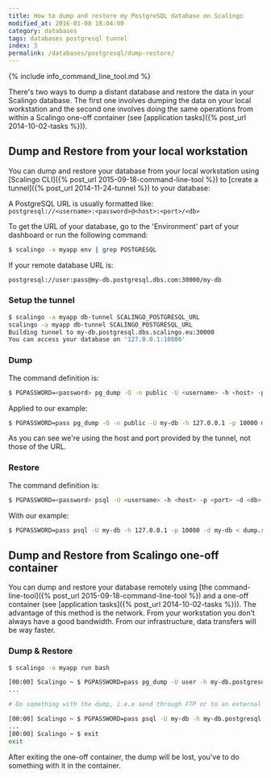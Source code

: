 ```yaml
---
title: How to dump and restore my PostgreSQL database on Scalingo
modified_at: 2016-01-08 18:04:00
category: databases
tags: databases postgresql tunnel
index: 3
permalink: /databases/postgresql/dump-restore/
---
```


{% include info_command_line_tool.md %}

There's two ways to dump a distant database and restore the data in your Scalingo database. The first one involves dumping the data on your local workstation and the second one involves doing the same operations from within a Scalingo one-off container (see [application tasks]({% post_url 2014-10-02-tasks %})).

## Dump and Restore from your local workstation

You can dump and restore your database from your local workstation using [Scalingo CLI]({% post_url 2015-09-18-command-line-tool %}) to [create a tunnel]({% post_url 2014-11-24-tunnel %}) to your database:

A PostgreSQL URL is usually formatted like: <br>
`postgresql://<username>:<password>@<host>:<port>/<db>`

To get the URL of your database, go to the 'Environment' part of your dashboard or
run the following command:

```bash
$ scalingo -a myapp env | grep POSTGRESQL
```

If your remote database URL is:

```bash
postgresql://user:pass@my-db.postgresql.dbs.com:30000/my-db
```

### Setup the tunnel

```bash
$ scalingo -a myapp db-tunnel SCALINGO_POSTGRESQL_URL
scalingo -a myapp db-tunnel SCALINGO_POSTGRESQL_URL
Building tunnel to my-db.postgresql.dbs.scalingo.eu:30000
You can access your database on '127.0.0.1:10000'
```

### Dump

The command definition is:

```bash
$ PGPASSWORD=<password> pg_dump -O -n public -U <username> -h <host> -p <port> <db> > dump.sql
```

Applied to our example:

```bash
$ PGPASSWORD=pass pg_dump -O -n public -U my-db -h 127.0.0.1 -p 10000 my-db > dump.sql
```

As you can see we're using the host and port provided by the tunnel, not those of the URL.

### Restore

The command definition is:

```bash
$ PGPASSWORD=<password> psql -U <username> -h <host> -p <port> -d <db> < dump.sql
```

With our example:

```bash
$ PGPASSWORD=pass psql -U my-db -h 127.0.0.1 -p 10000 -d my-db < dump.sql
```

## Dump and Restore from Scalingo one-off container

You can dump and restore your database remotely using
[the command-line-tool]({% post_url 2015-09-18-command-line-tool %})
and a one-off container (see [application tasks]({% post_url 2014-10-02-tasks %})).
The advantage of this method is the network.
From your workstation you don’t always have a good bandwidth. From our infrastructure,
data transfers will be way faster.

### Dump & Restore

```bash
$ scalingo -a myapp run bash

[00:00] Scalingo ~ $ PGPASSWORD=pass pg_dump -U user -h my-db.postgresql.dbs.scalingo.com -P 30000 my-db > /tmp/dump.sql
...

# Do something with the dump, i.e.e send through FTP or to an external server

[00:00] Scalingo ~ $ PGPASSWORD=pass psql -U my-db -h my-db.postgresql.dbs.scalingo.com -P 30000 my-db < /tmp/dump.sql
...
[00:00] Scalingo ~ $ exit
exit
```

After exiting the one-off container, the dump will be lost, you've to do something with it in the container.
